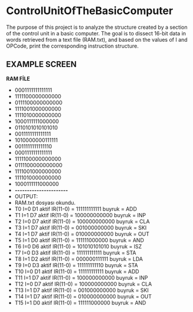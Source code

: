 # ControlUnitOfTheBasicComputer

The purpose of this project is to analyze the structure created by a section of the control unit in a basic computer. The goal is to dissect 16-bit data in words retrieved from a text file (RAM.txt), and based on the values of I and OPCode, print the corresponding instruction structure.







## EXAMPLE SCREEN
**RAM FİLE**
- 0001111111111111
- 1111100000000000
- 0111100000000000
- 1111001000000000
- 1111010000000000
- 1000111111000000
- 0110101010101010
- 0011111111111111
- 1010000000111111
- 0011111111111110
- 0001111111111111
- 1111100000000000
- 0111100000000000
- 1111001000000000
- 1111010000000000
- 1000111111000000
- **----------------------**
- OUTPUT:
- RAM.txt dosyası okundu. 
- T0 I=0 D1 aktif IR(11-0) = 111111111111 buyruk = ADD
- T1 I=1 D7 aktif IR(11-0) = 100000000000 buyruk = INP
- T2 I=0 D7 aktif IR(11-0) = 100000000000 buyruk = CLA
- T3 I=1 D7 aktif IR(11-0) = 001000000000 buyruk = SKI
- T4 I=1 D7 aktif IR(11-0) = 010000000000 buyruk = OUT
- T5 I=1 D0 aktif IR(11-0) = 111111000000 buyruk = AND
- T6 I=0 D6 aktif IR(11-0) = 101010101010 buyruk = ISZ
- T7 I=0 D3 aktif IR(11-0) = 111111111111 buyruk = STA
- T8 I=1 D2 aktif IR(11-0) = 000000111111 buyruk = LDA
- T9 I=0 D3 aktif IR(11-0) = 111111111110 buyruk = STA
- T10 I=0 D1 aktif IR(11-0) = 111111111111 buyruk = ADD
- T11 I=1 D7 aktif IR(11-0) = 100000000000 buyruk = INP
- T12 I=0 D7 aktif IR(11-0) = 100000000000 buyruk = CLA
- T13 I=1 D7 aktif IR(11-0) = 001000000000 buyruk = SKI
- T14 I=1 D7 aktif IR(11-0) = 010000000000 buyruk = OUT
- T15 I=1 D0 aktif IR(11-0) = 111111000000 buyruk = AND


